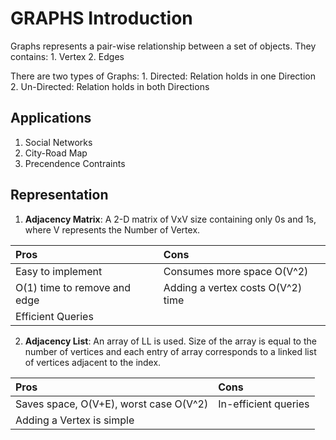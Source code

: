 # GRAPHS Introduction

Graphs represents a pair-wise relationship between a set of objects. They contains:
    1. Vertex
    2. Edges

There are two types of Graphs:
    1. Directed:    Relation holds in one Direction
    2. Un-Directed: Relation holds in both Directions

## Applications

1. Social Networks
2. City-Road Map
3. Precendence Contraints

## Representation

1. **Adjacency Matrix**:    A 2-D matrix of VxV size containing only 0s and 1s, where V represents the Number of Vertex.

|Pros|Cons|
|:---|:---|
|Easy to implement|Consumes more space O(V^2)|
|O(1) time to remove and edge|Adding a vertex costs O(V^2) time|
|Efficient Queries||

2. **Adjacency List**:      An array of LL is used. Size of the array is equal to the number of vertices and each entry of array corresponds to a linked list of vertices adjacent to the index.

|Pros|Cons|
|:---|:---|
|Saves space, O(V+E), worst case O(V^2)|In-efficient queries|
|Adding a Vertex is simple||
